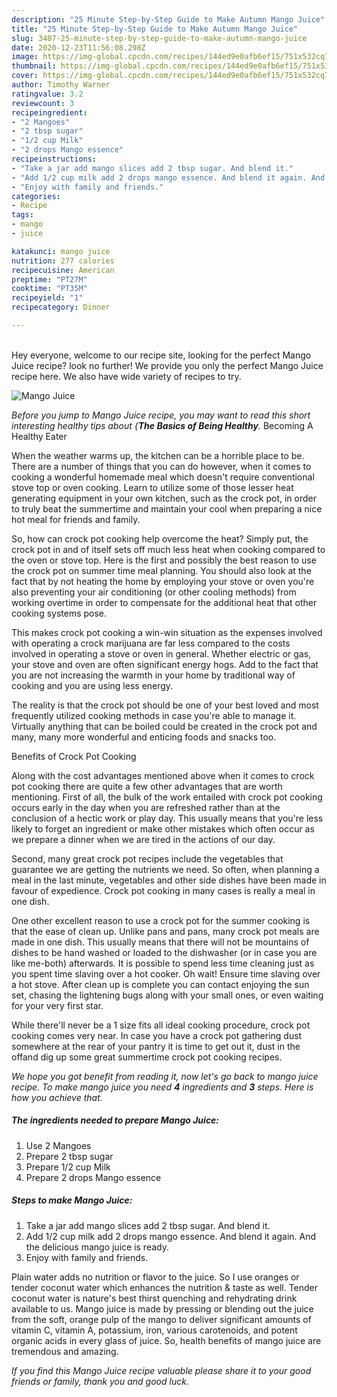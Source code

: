 ```yaml
---
description: "25 Minute Step-by-Step Guide to Make Autumn Mango Juice"
title: "25 Minute Step-by-Step Guide to Make Autumn Mango Juice"
slug: 3407-25-minute-step-by-step-guide-to-make-autumn-mango-juice
date: 2020-12-23T11:56:08.298Z
image: https://img-global.cpcdn.com/recipes/144ed9e0afb6ef15/751x532cq70/mango-juice-recipe-main-photo.jpg
thumbnail: https://img-global.cpcdn.com/recipes/144ed9e0afb6ef15/751x532cq70/mango-juice-recipe-main-photo.jpg
cover: https://img-global.cpcdn.com/recipes/144ed9e0afb6ef15/751x532cq70/mango-juice-recipe-main-photo.jpg
author: Timothy Warner
ratingvalue: 3.2
reviewcount: 3
recipeingredient:
- "2 Mangoes"
- "2 tbsp sugar"
- "1/2 cup Milk"
- "2 drops Mango essence"
recipeinstructions:
- "Take a jar add mango slices add 2 tbsp sugar. And blend it."
- "Add 1/2 cup milk add 2 drops mango essence. And blend it again. And the delicious mango juice is ready."
- "Enjoy with family and friends."
categories:
- Recipe
tags:
- mango
- juice

katakunci: mango juice 
nutrition: 277 calories
recipecuisine: American
preptime: "PT27M"
cooktime: "PT35M"
recipeyield: "1"
recipecategory: Dinner

---
```

<br>
Hey everyone, welcome to our recipe site, looking for the perfect Mango Juice recipe? look no further! We provide you only the perfect Mango Juice recipe here. We also have wide variety of recipes to try.
<br>


![Mango Juice](https://img-global.cpcdn.com/recipes/144ed9e0afb6ef15/751x532cq70/mango-juice-recipe-main-photo.jpg)

<i>Before you jump to Mango Juice recipe, you may want to read this short interesting healthy tips about {<strong>The Basics of Being Healthy</strong>.</i>
Becoming A Healthy Eater


When the weather warms up, the kitchen can be a horrible place to be. There are a number of things that you can do however, when it comes to cooking a wonderful homemade meal which doesn't require conventional stove top or oven cooking. Learn to utilize some of those lesser heat generating equipment in your own kitchen, such as the crock pot, in order to truly beat the summertime and maintain your cool when preparing a nice hot meal for friends and family.

So, how can crock pot cooking help overcome the heat? Simply put, the crock pot in and of itself sets off much less heat when cooking compared to the oven or stove top. Here is the first and possibly the best reason to use the crock pot on summer time meal planning. You should also look at the fact that by not heating the home by employing your stove or oven you're also preventing your air conditioning (or other cooling methods) from working overtime in order to compensate for the additional heat that other cooking systems pose.

This makes crock pot cooking a win-win situation as the expenses involved with operating a crock marijuana are far less compared to the costs involved in operating a stove or oven in general. Whether electric or gas, your stove and oven are often significant energy hogs. Add to the fact that you are not increasing the warmth in your home by traditional way of cooking and you are using less energy.

 The reality is that the crock pot should be one of your best loved and most frequently utilized cooking methods in case you're able to manage it.  Virtually anything that can be boiled could be created in the crock pot and many, many more wonderful and enticing foods and snacks too.

Benefits of Crock Pot Cooking

Along with the cost advantages mentioned above when it comes to crock pot cooking there are quite a few other advantages that are worth mentioning. First of all, the bulk of the work entailed with crock pot cooking occurs early in the day when you are refreshed rather than at the conclusion of a hectic work or play day. This usually means that you're less likely to forget an ingredient or make other mistakes which often occur as we prepare a dinner when we are tired in the actions of our day.

Second, many great crock pot recipes include the vegetables that guarantee we are getting the nutrients we need. So often, when planning a meal in the last minute, vegetables and other side dishes have been made in favour of expedience. Crock pot cooking in many cases is really a meal in one dish.

One other excellent reason to use a crock pot for the summer cooking is that the ease of clean up.  Unlike pans and pans, many crock pot meals are made in one dish. This usually means that there will not be mountains of dishes to be hand washed or loaded to the dishwasher (or in case you are like me-both) afterwards. It is possible to spend less time cleaning just as you spent time slaving over a hot cooker. Oh wait! Ensure time slaving over a hot stove. After clean up is complete you can contact enjoying the sun set, chasing the lightening bugs along with your small ones, or even waiting for your very first star.

While there'll never be a 1 size fits all ideal cooking procedure, crock pot cooking comes very near. In case you have a crock pot gathering dust somewhere at the rear of your pantry it is time to get out it, dust in the offand dig up some great summertime crock pot cooking recipes.


<i>We hope you got benefit from reading it, now let's go back to mango juice recipe. To make mango juice you need <strong>4</strong> ingredients and <strong>3</strong> steps. Here is how you achieve that.
</i>

##### The ingredients needed to prepare Mango Juice:

1. Use 2 Mangoes
1. Prepare 2 tbsp sugar
1. Prepare 1/2 cup Milk
1. Prepare 2 drops Mango essence


##### Steps to make Mango Juice:

1. Take a jar add mango slices add 2 tbsp sugar. And blend it.
1. Add 1/2 cup milk add 2 drops mango essence. And blend it again. And the delicious mango juice is ready.
1. Enjoy with family and friends.


Plain water adds no nutrition or flavor to the juice. So I use oranges or tender coconut water which enhances the nutrition &amp; taste as well. Tender coconut water is nature&#39;s best thirst quenching and rehydrating drink available to us. Mango juice is made by pressing or blending out the juice from the soft, orange pulp of the mango to deliver significant amounts of vitamin C, vitamin A, potassium, iron, various carotenoids, and potent organic acids in every glass of juice. So, health benefits of mango juice are tremendous and amazing. 

<i>If you find this Mango Juice recipe valuable please share it to your good friends or family, thank you and good luck.</i>
